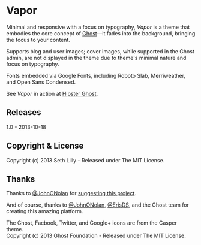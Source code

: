 # Vapor

Minimal and responsive with a focus on typography, *Vapor* is a theme that embodies the core concept of [Ghost](http://ghost.org/)&mdash;it fades into the background, bringing the focus to your content.

Supports blog and user images; cover images, while supported in the Ghost admin, are not displayed in the theme due to theme's minimal nature and focus on typography.

Fonts embedded via Google Fonts, including Roboto Slab, Merriweather, and Open Sans Condensed.

See *Vapor* in action at [Hipster Ghost](http://hipsterghost.com/).

## Releases

1.0 - 2013-10-18

## Copyright & License

Copyright (c) 2013 Seth Lilly - Released under The MIT License.

## Thanks

Thanks to [@JohnONolan](http://twitter.com/JohnONolan) for [suggesting this project](https://alpha.app.net/johnonolan/post/9574144).

And of course, thanks to [@JohnONolan](http://twitter.com/JohnONolan), [@ErisDS](http://twitter.com/ErisDS), and the Ghost team for creating this amazing platform.

The Ghost, Facbook, Twitter, and Google+ icons are from the Casper theme.  
Copyright (c) 2013 Ghost Foundation - Released under The MIT License.
